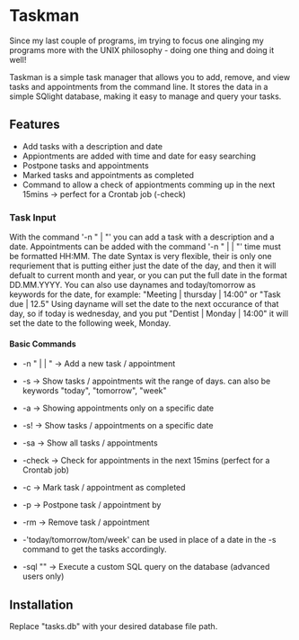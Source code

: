 # Taskman

Since my last couple of programs, im trying to focus one alinging my programs more with the UNIX philosophy - doing one thing and doing it well!

Taskman is a simple task manager that allows you to add, remove, and view tasks and appointments from the command line. 
It stores the data in a simple SQlight database, making it easy to manage and query your tasks.

## Features
- Add tasks with a description and date
- Appiontments are added with time and date for easy searching
- Postpone tasks and appointments
- Marked tasks and appointments as completed
- Command to allow a check of appiontments comming up in the next 15mins -> perfect for a Crontab job (-check)


### Task Input

With the command '-n "<task> | <date>"' you can add a task with a description and a date.
Appointments can be added with the command '-n "<appointment> | <date> | <time>"' time must be formatted HH:MM.
The date Syntax is very flexible, their is only one requriement that is putting either just the date of the day, and then it will defualt to current month and year, or you can put the full date in the format DD.MM.YYYY.
You can also use daynames and today/tomorrow as keywords for the date, for example: "Meeting | thursday | 14:00" or "Task due | 12.5" 
Using dayname will set the date to the next occurance of that day, so if today is wednesday, and you put "Dentist | Monday | 14:00" it will set the date to the following week, Monday.


#### Basic Commands
- -n "<task> | <date> | <time>" -> Add a new task / appointment
- -s <range> -> Show tasks / appointments wit the range of days. <range> can also be keywords "today", "tomorrow", "week"
- -a <date> -> Showing appointments only on a specific date
- -s! <date> -> Show tasks / appointments on a specific date 
- -sa -> Show all tasks / appointments
- -check -> Check for appointments in the next 15mins (perfect for a Crontab job)
- -c <id> -> Mark task / appointment as completed
- -p <id> <days> -> Postpone task / appointment by <days>
- -rm <id> -> Remove task / appointment

- -'today/tomorrow/tom/week' can be used in place of a date in the -s command to get the tasks accordingly.
- -sql "<sql query>" -> Execute a custom SQL query on the database (advanced users only)




## Installation
Replace "tasks.db" with your desired database file path.

